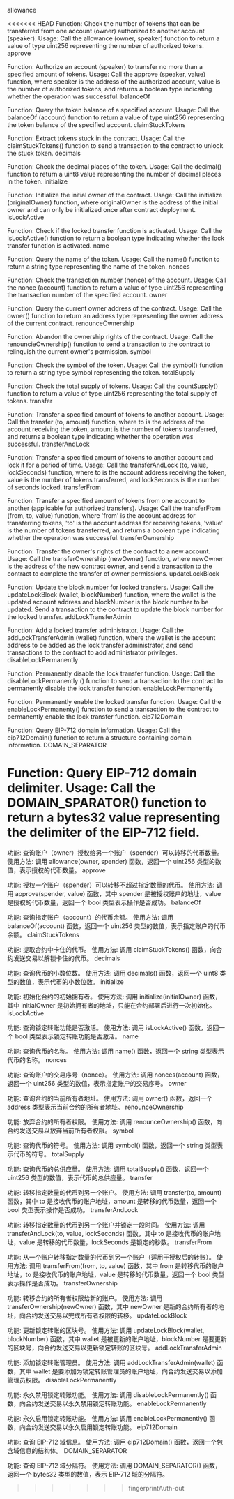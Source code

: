 
allowance

<<<<<<< HEAD
Function: Check the number of tokens that can be transferred from one account (owner) authorized to another account (speaker). 
Usage: Call the allowance (owner, speaker) function to return a value of type uint256 representing the number of authorized tokens.
approve

Function: Authorize an account (speaker) to transfer no more than a specified amount of tokens. 
Usage: Call the approve (speaker, value) function, where speaker is the address of the authorized account, value is the number of authorized tokens, and returns a boolean type indicating whether the operation was successful.
balanceOf

Function: Query the token balance of a specified account. 
Usage: Call the balanceOf (account) function to return a value of type uint256 representing the token balance of the specified account.
claimStuckTokens

Function: Extract tokens stuck in the contract. 
Usage: Call the claimStuckTokens() function to send a transaction to the contract to unlock the stuck token.
decimals

Function: Check the decimal places of the token. 
Usage: Call the decimal() function to return a uint8 value representing the number of decimal places in the token.
initialize

Function: Initialize the initial owner of the contract. 
Usage: Call the initialize (originalOwner) function, where originalOwner is the address of the initial owner and can only be initialized once after contract deployment.
isLockActive

Function: Check if the locked transfer function is activated. 
Usage: Call the isLockActive() function to return a boolean type indicating whether the lock transfer function is activated.
name

Function: Query the name of the token. 
Usage: Call the name() function to return a string type representing the name of the token.
nonces

Function: Check the transaction number (nonce) of the account. 
Usage: Call the nonce (account) function to return a value of type uint256 representing the transaction number of the specified account.
owner

Function: Query the current owner address of the contract. 
Usage: Call the owner() function to return an address type representing the owner address of the current contract.
renounceOwnership

Function: Abandon the ownership rights of the contract. 
Usage: Call the renouncieOwnership() function to send a transaction to the contract to relinquish the current owner's permission.
symbol

Function: Check the symbol of the token. 
Usage: Call the symbol() function to return a string type symbol representing the token.
totalSupply

Function: Check the total supply of tokens. 
Usage: Call the countSupply() function to return a value of type uint256 representing the total supply of tokens.
transfer

Function: Transfer a specified amount of tokens to another account. 
Usage: Call the transfer (to, amount) function, where to is the address of the account receiving the token, amount is the number of tokens transferred, and returns a boolean type indicating whether the operation was successful.
transferAndLock

Function: Transfer a specified amount of tokens to another account and lock it for a period of time. 
Usage: Call the transferAndLock (to, value, lockSeconds) function, where to is the account address receiving the token, value is the number of tokens transferred, and lockSeconds is the number of seconds locked.
transferFrom

Function: Transfer a specified amount of tokens from one account to another (applicable for authorized transfers). 
Usage: Call the transferFrom (from, to, value) function, where 'from' is the account address for transferring tokens, 'to' is the account address for receiving tokens, 'value' is the number of tokens transferred, and returns a boolean type indicating whether the operation was successful.
transferOwnership

Function: Transfer the owner's rights of the contract to a new account. 
Usage: Call the transferOwnership (newOwner) function, where newOwner is the address of the new contract owner, and send a transaction to the contract to complete the transfer of owner permissions.
updateLockBlock

Function: Update the block number for locked transfers. 
Usage: Call the updateLockBlock (wallet, blockNumber) function, where the wallet is the updated account address and blockNumber is the block number to be updated. Send a transaction to the contract to update the block number for the locked transfer.
addLockTransferAdmin

Function: Add a locked transfer administrator. 
Usage: Call the addLockTransferAdmin (wallet) function, where the wallet is the account address to be added as the lock transfer administrator, and send transactions to the contract to add administrator privileges.
disableLockPermanently

Function: Permanently disable the lock transfer function. 
Usage: Call the disableLockPermanently () function to send a transaction to the contract to permanently disable the lock transfer function.
enableLockPermanently

Function: Permanently enable the locked transfer function. 
Usage: Call the enableLockPermanenty() function to send a transaction to the contract to permanently enable the lock transfer function.
eip712Domain

Function: Query EIP-712 domain information. 
Usage: Call the eip712Domain() function to return a structure containing domain information.
DOMAIN_SEPARATOR

Function: Query EIP-712 domain delimiter. 
Usage: Call the DOMAIN_SPARATOR() function to return a bytes32 value representing the delimiter of the EIP-712 field.
=======
功能: 查询账户（owner）授权给另一个账户（spender）可以转移的代币数量。
使用方法: 调用 allowance(owner, spender) 函数，返回一个 uint256 类型的数值，表示授权的代币数量。
approve

功能: 授权一个账户（spender）可以转移不超过指定数量的代币。
使用方法: 调用 approve(spender, value) 函数，其中 spender 是被授权账户的地址，value 是授权的代币数量，返回一个 bool 类型表示操作是否成功。
balanceOf

功能: 查询指定账户（account）的代币余额。
使用方法: 调用 balanceOf(account) 函数，返回一个 uint256 类型的数值，表示指定账户的代币余额。
claimStuckTokens

功能: 提取合约中卡住的代币。
使用方法: 调用 claimStuckTokens() 函数，向合约发送交易以解锁卡住的代币。
decimals

功能: 查询代币的小数位数。
使用方法: 调用 decimals() 函数，返回一个 uint8 类型的数值，表示代币的小数位数。
initialize

功能: 初始化合约的初始拥有者。
使用方法: 调用 initialize(initialOwner) 函数，其中 initialOwner 是初始拥有者的地址，只能在合约部署后进行一次初始化。
isLockActive

功能: 查询锁定转账功能是否激活。
使用方法: 调用 isLockActive() 函数，返回一个 bool 类型表示锁定转账功能是否激活。
name

功能: 查询代币的名称。
使用方法: 调用 name() 函数，返回一个 string 类型表示代币的名称。
nonces

功能: 查询账户的交易序号（nonce）。
使用方法: 调用 nonces(account) 函数，返回一个 uint256 类型的数值，表示指定账户的交易序号。
owner

功能: 查询合约的当前所有者地址。
使用方法: 调用 owner() 函数，返回一个 address 类型表示当前合约的所有者地址。
renounceOwnership

功能: 放弃合约的所有者权限。
使用方法: 调用 renounceOwnership() 函数，向合约发送交易以放弃当前所有者权限。
symbol

功能: 查询代币的符号。
使用方法: 调用 symbol() 函数，返回一个 string 类型表示代币的符号。
totalSupply

功能: 查询代币的总供应量。
使用方法: 调用 totalSupply() 函数，返回一个 uint256 类型的数值，表示代币的总供应量。
transfer

功能: 转移指定数量的代币到另一个账户。
使用方法: 调用 transfer(to, amount) 函数，其中 to 是接收代币的账户地址，amount 是转移的代币数量，返回一个 bool 类型表示操作是否成功。
transferAndLock

功能: 转移指定数量的代币到另一个账户并锁定一段时间。
使用方法: 调用 transferAndLock(to, value, lockSeconds) 函数，其中 to 是接收代币的账户地址，value 是转移的代币数量，lockSeconds 是锁定的秒数。
transferFrom

功能: 从一个账户转移指定数量的代币到另一个账户（适用于授权后的转账）。
使用方法: 调用 transferFrom(from, to, value) 函数，其中 from 是转移代币的账户地址，to 是接收代币的账户地址，value 是转移的代币数量，返回一个 bool 类型表示操作是否成功。
transferOwnership

功能: 转移合约的所有者权限给新的账户。
使用方法: 调用 transferOwnership(newOwner) 函数，其中 newOwner 是新的合约所有者的地址，向合约发送交易以完成所有者权限的转移。
updateLockBlock

功能: 更新锁定转账的区块号。
使用方法: 调用 updateLockBlock(wallet, blockNumber) 函数，其中 wallet 是被更新的账户地址，blockNumber 是要更新的区块号，向合约发送交易以更新锁定转账的区块号。
addLockTransferAdmin

功能: 添加锁定转账管理员。
使用方法: 调用 addLockTransferAdmin(wallet) 函数，其中 wallet 是要添加为锁定转账管理员的账户地址，向合约发送交易以添加管理员权限。
disableLockPermanently

功能: 永久禁用锁定转账功能。
使用方法: 调用 disableLockPermanently() 函数，向合约发送交易以永久禁用锁定转账功能。
enableLockPermanently

功能: 永久启用锁定转账功能。
使用方法: 调用 enableLockPermanently() 函数，向合约发送交易以永久启用锁定转账功能。
eip712Domain

功能: 查询 EIP-712 域信息。
使用方法: 调用 eip712Domain() 函数，返回一个包含域信息的结构体。
DOMAIN_SEPARATOR

功能: 查询 EIP-712 域分隔符。
使用方法: 调用 DOMAIN_SEPARATOR() 函数，返回一个 bytes32 类型的数值，表示 EIP-712 域的分隔符。
>>>>>>> fingerprintAuth-out
